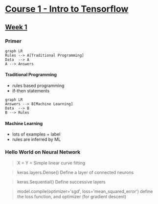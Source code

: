 # [Course 1 - Intro to Tensorflow](https://www.coursera.org/learn/introduction-tensorflow/home/welcome)

## [Week 1](https://www.coursera.org/learn/introduction-tensorflow/home/week/1)

### Primer
```mermaid
graph LR
Rules --> A[Traditional Programming]
Data  --> A
A --> Answers
```
#### Traditional Programming
- rules based programming
- if-then statements

```mermaid
graph LR
Answers --> B[Machine Learning]
Data  --> B
B --> Rules
```
#### Machine Learning
- lots of examples + label
- rules are inferred by ML

### Hello World on Neural Network
> X = 
> Y = 
Simple linear curve fitting  

> keras.layers.Dense()
Define a layer of connected neurons

> keras.Sequential()
Define successive layers

> model.compile(optimizer='sgd', loss='mean_squared_error')
define the loss function, and optimizer (for gradient descent)
<!--stackedit_data:
eyJoaXN0b3J5IjpbLTgyMDg4NDg3NywtMjEwMzEyMTI5MCwtMT
ExNDY4NTQwNywtOTA1NTQ4ODI3LDczMDk5ODExNl19
-->